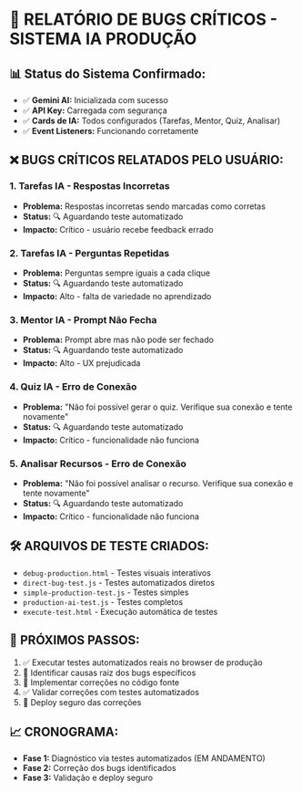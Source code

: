 # 🚨 RELATÓRIO DE BUGS CRÍTICOS - SISTEMA IA PRODUÇÃO

## 📊 Status do Sistema Confirmado:
- ✅ **Gemini AI:** Inicializada com sucesso
- ✅ **API Key:** Carregada com segurança  
- ✅ **Cards de IA:** Todos configurados (Tarefas, Mentor, Quiz, Analisar)
- ✅ **Event Listeners:** Funcionando corretamente

## ❌ BUGS CRÍTICOS RELATADOS PELO USUÁRIO:

### 1. **Tarefas IA - Respostas Incorretas**
- **Problema:** Respostas incorretas sendo marcadas como corretas
- **Status:** 🔍 Aguardando teste automatizado
- **Impacto:** Crítico - usuário recebe feedback errado

### 2. **Tarefas IA - Perguntas Repetidas**
- **Problema:** Perguntas sempre iguais a cada clique
- **Status:** 🔍 Aguardando teste automatizado  
- **Impacto:** Alto - falta de variedade no aprendizado

### 3. **Mentor IA - Prompt Não Fecha**
- **Problema:** Prompt abre mas não pode ser fechado
- **Status:** 🔍 Aguardando teste automatizado
- **Impacto:** Alto - UX prejudicada

### 4. **Quiz IA - Erro de Conexão**
- **Problema:** "Não foi possível gerar o quiz. Verifique sua conexão e tente novamente"
- **Status:** 🔍 Aguardando teste automatizado
- **Impacto:** Crítico - funcionalidade não funciona

### 5. **Analisar Recursos - Erro de Conexão**
- **Problema:** "Não foi possível analisar o recurso. Verifique sua conexão e tente novamente"
- **Status:** 🔍 Aguardando teste automatizado
- **Impacto:** Crítico - funcionalidade não funciona

## 🛠️ ARQUIVOS DE TESTE CRIADOS:
- `debug-production.html` - Testes visuais interativos
- `direct-bug-test.js` - Testes automatizados diretos
- `simple-production-test.js` - Testes simples
- `production-ai-test.js` - Testes completos
- `execute-test.html` - Execução automática de testes

## 🎯 PRÓXIMOS PASSOS:
1. ✅ Executar testes automatizados reais no browser de produção
2. 🔄 Identificar causas raiz dos bugs específicos
3. 🔧 Implementar correções no código fonte
4. ✅ Validar correções com testes automatizados
5. 🚀 Deploy seguro das correções

## 📈 CRONOGRAMA:
- **Fase 1:** Diagnóstico via testes automatizados (EM ANDAMENTO)
- **Fase 2:** Correção dos bugs identificados
- **Fase 3:** Validação e deploy seguro
